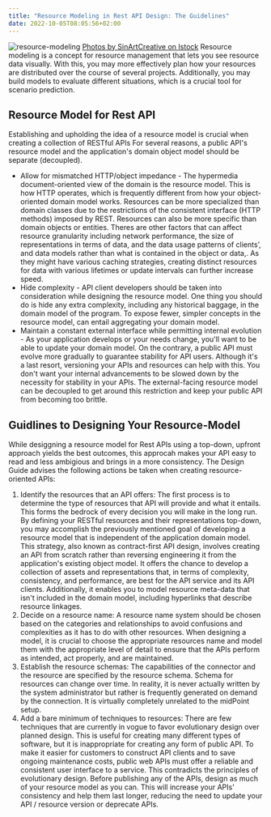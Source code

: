 ```yaml
---
title: "Resource Modeling in Rest API Design: The Guidelines"
date: 2022-10-05T08:05:56+02:00
---
```

![resource-modeling](../resource.jpg)
[Photos by SinArtCreative on Istock](https://www.istockphoto.com/photos/information-resources)
Resource modeling is a concept for resource management that lets you see resource data visually. With this, you may more effectively plan how your resources are distributed over the course of several projects. Additionally, you may build models to evaluate different situations, which is a crucial tool for scenario prediction.

## Resource Model for Rest API
Establishing and upholding the idea of a resource model is crucial when creating a collection of RESTful APIs
For several reasons, a public API's resource model and the application's domain object model should be separate (decoupled).
- Allow for mismatched HTTP/object impedance - The hypermedia document-oriented view of the domain is the resource model. This is how HTTP operates, which is frequently different from how your object-oriented domain model works.
Resources can be more specialized than domain classes due to the restrictions of the consistent interface (HTTP methods) imposed by REST. Resources can also be more specific than domain objects or entities. Theres are other factors that can affect resource granularity including network performance, the size of representations in terms of data, and the data usage patterns of clients’, and  data models rather than what is contained in the object or data,. As they might have various caching strategies, creating distinct resources for data with various lifetimes or update intervals can further increase speed.
- Hide complexity - API client developers should be taken into consideration while designing the resource model. One thing you should do is hide any extra complexity, including any historical baggage, in the domain model of the program. To expose fewer, simpler concepts in the resource model, can entail aggregating your domain model.
- Maintain a constant external interface while permitting internal evolution - As your application develops or your needs change, you'll want to be able to update your domain model. On the contrary, a public API must evolve more gradually to guarantee stability for API users. Although it's a last resort, versioning your APIs and resources can help with this. You don't want your internal advancements to be slowed down by the necessity for stability in your APIs. The external-facing resource model can be decoupled to get around this restriction and keep your public API from becoming too brittle.

## Guidlines to Designing Your Resource-Model
While desiggning a resource model for Rest APIs using a top-down, upfront approach yields the best outcomes, this approcah makes your API easy to read and less ambigious and brings in a more consistency. The Design Guide advises the following actions be taken when creating resource-oriented APIs:

1. Identify the resources that an API offers: The first process is to determine the type of resources that API will provide and what it entails. This forms the bedrock of every decision you will make in the long run. By defining your RESTful resources and their representations top-down, you may accomplish the previously mentioned goal of developing a resource model that is independent of the application domain model. This strategy, also known as contract-first API design, involves creating an API from scratch rather than reversing engineering it from the application's existing object model. It offers the chance to develop a collection of assets and representations that, in terms of complexity, consistency, and performance, are best for the API service and its API clients. Additionally, it enables you to model resource meta-data that isn't included in the domain model, including hyperlinks that describe resource linkages.
2. Decide on a resource name: A resource name system should be chosen based on the categories and relationships to avoid confusions and complexities as it has to do with other resources. When designing a model, it is crucial to choose the appropriate resources name and model them with the appropriate level of detail to ensure that the APIs perform as intended, act properly, and are maintained.
3. Establish the resource schemas: The capabilities of the connector and the resource are specified by the resource schema. Schema for resources can change over time. In reality, it is never actually written by the system administrator but rather is frequently generated on demand by the connection. It is virtually completely unrelated to the midPoint setup.
4. Add a bare minimum of techniques to resources: There are few techniques that are currently in vogue to favor evolutionary design over planned design. This is useful for creating many different types of software, but it is inappropriate for creating any form of public API. To make it easier for customers to construct API clients and to save ongoing maintenance costs, public web APIs must offer a reliable and consistent user interface to a service. This contradicts the principles of evolutionary design. Before publishing any of the APIs, design as much of your resource model as you can. This will increase your APIs' consistency and help them last longer, reducing the need to update your API / resource version or deprecate APIs.
   






